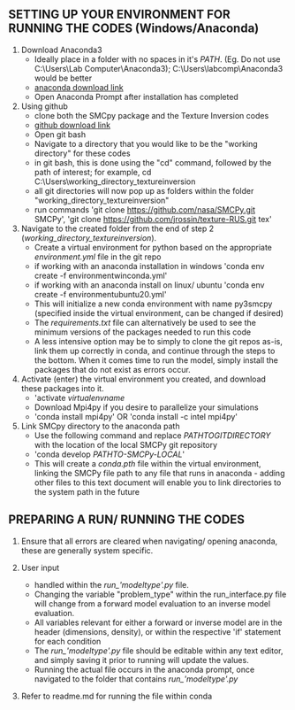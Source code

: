 
## SETTING UP YOUR ENVIRONMENT FOR RUNNING THE CODES (Windows/Anaconda)
1. Download Anaconda3
    - Ideally place in a folder with no spaces in it's $PATH$. (Eg. Do not use C:\Users\Lab Computer\Anaconda3); C:\Users\labcomp\Anaconda3 would be better
    - [anaconda download link](https://www.anaconda.com/products/individual)
    - Open Anaconda Prompt after installation has completed
2. Using github
    - clone both the SMCpy package and the Texture Inversion codes
    - [github download link](https://git-scm.com/downloads)
    - Open git bash
    - Navigate to a directory that you would like to be the "working directory" for these codes
    - in git bash, this is done using the "cd" command, followed by the path of interest; for example, cd C:\Users\working_directory_textureinversion
    - all git directories will now pop up as folders within the folder "working_directory_textureinversion"
    - run commands 'git clone https://github.com/nasa/SMCPy.git SMCPy', 'git clone https://github.com/jrossin/texture-RUS.git tex'
3. Navigate to the created folder from the end of step 2 (*working_directory_textureinversion*).
    - Create a virtual environment for python based on the appropriate *environment.yml* file in the git repo
    - if working with an anaconda installation in windows 'conda env create -f environmentwinconda.yml'
    - if working with an anaconda install on linux/ ubuntu 'conda env create -f environmentubuntu20.yml'
    - This will initialize a new conda environment with name py3smcpy (specified inside the virtual environment, can be changed if desired)
    - The *requirements.txt* file can alternatively be used to see the minimum versions of the packages needed to run this code
    - A less intensive option may be to simply to clone the git repos as-is, link them up correctly in conda, and continue through the steps to the bottom. When it comes time to run the model, simply install the packages that do not exist as errors occur.
4. Activate (enter) the virtual environment you created, and download these packages into it.
    - 'activate *virtualenvname*
    - Download Mpi4py if you desire to parallelize your simulations
    - 'conda install mpi4py' OR 'conda install -c intel mpi4py'
5. Link SMCpy directory to the anaconda path
    - Use the following command and replace *PATHTOGITDIRECTORY* with the location of the local SMCPy git repository
    - 'conda develop *PATHTO-SMCPy-LOCAL*'
    - This will create a *conda.pth* file within the virtual environment, linking the SMCPy file path to any file that runs in anaconda - adding other files to this text document will enable you to link directories to the system path in the future

## PREPARING A RUN/ RUNNING THE CODES
1. Ensure that all errors are cleared when navigating/ opening anaconda, these are generally system specific.

2. User input
    - handled within the *run_'modeltype'.py* file.
    - Changing the variable "problem_type" within the run_interface.py file will change from a forward model evaluation to an inverse model evaluation.
    - All variables relevant for either a forward or inverse model are in the header (dimensions, density), or within the respective 'if' statement for each condition
    - The *run_'modeltype'.py* file should be editable within any text editor, and simply saving it prior to running will update the values.
    - Running the actual file occurs in the anaconda prompt, once navigated to the folder that contains *run_'modeltype'.py*
3. Refer to readme.md for running the file within conda
